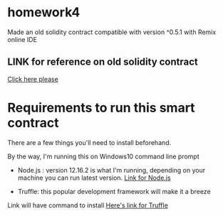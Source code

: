 # homework4
Made an old solidity contract compatible with version ^0.5.1 with Remix online IDE

## LINK for reference on old solidity contract
[Click here please](https://coursetro.com/posts/code/102/Solidity-Mappings-&-Structs-Tutorial)

# Requirements to run this smart contract
There are a few things you'll need to install beforehand.

By the way, I'm running this on Windows10 command line prompt

- Node.js : version 12.16.2 is what I'm running, depending on your machine you can run latest version.
[Link for Node.js](https://nodejs.org/en/)

- Truffle: this popular development framework will make it a breeze

Link will have command to install 
[Here's link for Truffle](https://www.trufflesuite.com/truffle)
